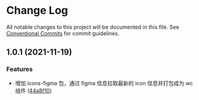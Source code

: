# Change Log

All notable changes to this project will be documented in this file.
See [Conventional Commits](https://conventionalcommits.org) for commit guidelines.

## 1.0.1 (2021-11-19)

### Features

-   增加 icons-figma 包，通过 figma 信息拉取最新的 icon 信息并打包成为 wc 组件 ([44a8f10](https://github.com/gaoding-inc/iliad-ui/commit/44a8f101287fb05ffe1edbcfa9924055038f45d3))
